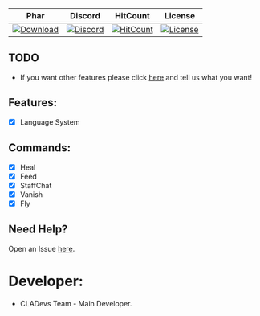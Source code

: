 | Phar | Discord | HitCount | License |
| :---: | :---: | :---: | :---: |
 [![Download](https://img.shields.io/badge/download-latest-blue.svg)](https://poggit.pmmp.io/ci/CLADevs/CLACore/~) | [![Discord](https://camo.githubusercontent.com/455152269a0ed38255ed15e375084d4dd08e0c98/68747470733a2f2f696d672e736869656c64732e696f2f62616467652f636861742d6f6e253230646973636f72642d3732383944412e737667)](https://discord.gg/V5CYfWd) | [![HitCount](http://hits.dwyl.io/CLADevs/CLACore.svg)](http://hits.dwyl.io/CLADevs/CLACore) | [![License](https://img.shields.io/github/license/CLADevs/CLACore.svg?label=License)](LICENSE)
 
## TODO
* If you want other features please click [here](https://github.com/CLADevs/CLACore/issues/new) and tell us what you want!

## Features:
- [x] Language System

## Commands:
- [x] Heal
- [x] Feed
- [x] StaffChat
- [x] Vanish
- [x] Fly

 ## Need Help?
  Open an Issue [here](https://github.com/CLADevs/CLACore/issues/new).

 # Developer:
 * CLADevs Team - Main Developer.
